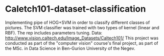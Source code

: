 # Caletch101-dataset-classification
Implementing pipe of HOG+SVM in order to classify different classes of pictures. The SVM classifier was trained with two types of kernel (linear and RBF). The rep includes parameters tuning. Data: http://www.vision.caltech.edu/Image_Datasets/Caltech101/
This project was conducted as part of the "computer vision" course's final project, as part of the MSc. in Data Science in Ben-Gurion University of the Negev.
